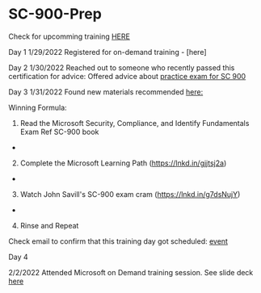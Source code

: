 # SC-900-Prep

Check for upcomming training [HERE](https://www.microsoft.com/partner-training/we?n=SC-900)

Day 1
1/29/2022 Registered for on-demand training - [here]

Day 2
1/30/2022 Reached out to someone who recently passed this certification for advice: Offered advice about [practice exam for SC 900]( https://query.prod.cms.rt.microsoft.com/cms/api/am/binary/RWSulJ)

Day 3
1/31/2022 Found new materials recommended [here:](https://www.linkedin.com/posts/eduardobaez_cloud-sc900-az104-activity-6894084986702585856-E8xI) 

Winning Formula:
1. Read the Microsoft Security, Compliance, and Identify Fundamentals Exam Ref SC-900 book
+
2. Complete the Microsoft Learning Path (https://lnkd.in/gjjtsj2a)
+
3. Watch John Savill's SC-900 exam cram (https://lnkd.in/g7dsNujY)
+
4. Rinse and Repeat

Check email to confirm that this training day got scheduled: [event](https://mktoevents.com/Microsoft+Event/311687/157-GQE-382)

Day 4

2/2/2022 Attended Microsoft on Demand training session. See slide deck [here](https://query.prod.cms.rt.microsoft.com/cms/api/am/binary/RE4J4Mm)
